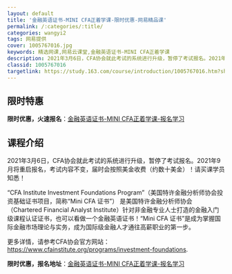 ```yaml
---
layout: default
title: '金融英语证书-MINI CFA正着学课-限时优惠-网易精品课'
permalink: /:categories/:title/
categories: wangyi2
tags: 网易提供
cover: 1005767016.jpg
keywords: 精选网课,网易云课堂,金融英语证书-MINI CFA正着学课
description: 2021年3月6日，CFA协会就此考试的系统进行升级，暂停了考试报名。2021年9月将重启报名，考试内容不变，届时会按照
classid: 1005767016
targetlink: https://study.163.com/course/introduction/1005767016.htm?share=1&shareId=1025206652&utm_campaign=share&utm_medium=iphoneShare&utm_source=&utm_u=1025206652
---
```


## 限时特惠

**限时优惠，火速报名**：[金融英语证书-MINI CFA正着学课-报名学习](https://study.163.com/course/introduction/1005767016.htm?share=1&shareId=1025206652&utm_campaign=share&utm_medium=iphoneShare&utm_source=&utm_u=1025206652)

## 课程介绍

2021年3月6日，CFA协会就此考试的系统进行升级，暂停了考试报名。2021年9月将重启报名，考试内容不变，届时会按照美金收费（约数十美金）！请买课学员知悉！

“CFA Institute Investment Foundations Program”（美国特许金融分析师协会投资基础证书项目，简称“Mini CFA 证书”）  是美国特许金融分析师协会（Chartered Financial Analyst Institute）针对非金融专业人士打造的金融入门级课程认证证书，也可以看做一个金融英语证书！“Mini CFA 证书”是成为掌握国际金融市场理论与实务，成为国际级金融人才通往高薪职业的第一步。

更多详情，请参考CFA协会官方网站：https://www.cfainstitute.org/programs/investment-foundations.

**限时优惠，报名地址**：[金融英语证书-MINI CFA正着学课-报名学习](https://study.163.com/course/introduction/1005767016.htm?share=1&shareId=1025206652&utm_campaign=share&utm_medium=iphoneShare&utm_source=&utm_u=1025206652)


